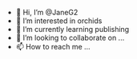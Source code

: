 - 👋 Hi, I’m @JaneG2
- 👀 I’m interested in orchids
- 🌱 I’m currently learning publishing
- 💞️ I’m looking to collaborate on ...
- 📫 How to reach me ...

<!---
JaneG2/JaneG2 is a ✨ special ✨ repository because its `README.md` (this file) appears on your GitHub profile.
You can click the Preview link to take a look at your changes.
--->
